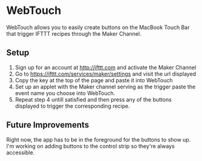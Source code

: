 # WebTouch

WebTouch allows you to easily create buttons on the MacBook Touch Bar that trigger IFTTT recipes through the Maker Channel. 

## Setup

1) Sign up for an account at http://ifttt.com and activate the Maker Channel
2) Go to https://ifttt.com/services/maker/settings and visit the url displayed
3) Copy the key at the top of the page and paste it into WebTouch
4) Set up an applet with the Maker channel serving as the trigger paste the event name you choose into WebTouch.
5) Repeat step 4 untill satisfied and then press any of the buttons displayed to trigger the corresponding recipe. 

## Future Improvements

Right now, the app has to be in the foreground for the buttons to show up. I'm working on adding buttons to the control strip so they're always accessible.
